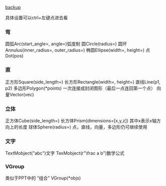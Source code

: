 
[backup](https://www.cnblogs.com/acha/articles/12302972.html)

具体设置可以ctrl+左键点进去看

### 弯
圆弧Arc(start_angle=, angle=)弧度制
圆Circle(radius=)
圆环Annulus(inner_radius=, outer_radius=)
椭圆Ellipse(width=, height=)
点Dot(pos)

### 直
正方形Square(side_length=)
长方形Rectangle(width=, height=)
直线Line(p1, p2)
多边形Polygon(*points) 一次连接成封闭图形（最后一点连回第一个点）
向量Vector(vec)

### 立体
正方体Cube(side_length=)
长方体Prism(dimensions=[x,y,z]) 其中x表示x轴方向上的长度
球体Sphere(radius=)
点，直线，向量，多边形仍可继续使用

### 文字
TextMobject("abc")文字
TexMobject(r"\frac a b")数学公式

### VGroup
类似于PPT中的 “组合”
VGroup(*objs)
